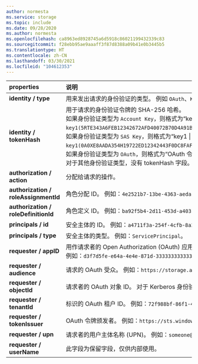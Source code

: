 ```yaml
---
author: normesta
ms.service: storage
ms.topic: include
ms.date: 09/28/2020
ms.author: normesta
ms.openlocfilehash: ca8963ed8928745a6d5918c86021199432339c83
ms.sourcegitcommit: f28ebb95ae9aaaff3f87d8388a09b41e0b3445b5
ms.translationtype: HT
ms.contentlocale: zh-CN
ms.lasthandoff: 03/30/2021
ms.locfileid: "104612353"
---
```

| properties | 说明 |
|:--- |:---|
|**identity / type** | 用来发出请求的身份验证的类型。 例如 `OAuth`、`Kerberos`、`SAS Key`、`Account Key` 或 `Anonymous` |
|**identity / tokenHash**|用于请求的身份验证令牌的 SHA-256 哈希。 <br>如果身份验证类型为 `Account Key`，则格式为“key1 \| key2 (密钥的 SHA256 哈希)”。 例如：`key1(5RTE343A6FEB12342672AFD40072B70D4A91BGH5CDF797EC56BF82B2C3635CE)`。 <br>如果身份验证类型为 `SAS Key`，则格式为“key1 \| key2 (密钥的 SHA 256 哈希),SasSignature(SAS 令牌的 SHA 256 哈希)”。 例如：`key1(0A0XE8AADA354H19722ED12342443F0DC8FAF3E6GF8C8AD805DE6D563E0E5F8A),SasSignature(04D64C2B3A704145C9F1664F201123467A74D72DA72751A9137DDAA732FA03CF)`。 如果身份验证类型为 `OAuth`，则格式为“OAuth 令牌的 SHA 256 哈希”。 例如：`B3CC9D5C64B3351573D806751312317FE4E910877E7CBAFA9D95E0BE923DW25C`<br> 对于其他身份验证类型，没有 tokenHash 字段。 |
|**authorization / action** | 分配给请求的操作。 |
|**authorization / roleAssignmentId** | 角色分配 ID。 例如：`4e2521b7-13be-4363-aeda-111111111111`。|
|**authorization / roleDefinitionId** | 角色定义 ID。 例如：`ba92f5b4-2d11-453d-a403-111111111111"`。|
|**principals / id** | 安全主体的 ID。 例如：`a4711f3a-254f-4cfb-8a2d-111111111111`。|
|**principals / type** | 安全主体的类型。 例如：`ServicePrincipal`。 |
|**requester / appID** | 用作请求者的 Open Authorization (OAuth) 应用程序 ID。 <br> 例如：`d3f7d5fe-e64a-4e4e-871d-333333333333`。|
|**requester / audience** | 请求的 OAuth 受众。 例如：`https://storage.azure.com`。 |
|**requester / objectId** | 请求者的 OAuth 对象 ID。 对于 Kerberos 身份验证，此项表示已经过 Kerberos 身份验证的用户的对象标识符。 例如：`0e0bf547-55e5-465c-91b7-2873712b249c`。 |
|**requester / tenantId** | 标识的 OAuth 租户 ID。 例如：`72f988bf-86f1-41af-91ab-222222222222`。|
|**requester / tokenIssuer** | OAuth 令牌颁发者。 例如：`https://sts.windows.net/72f988bf-86f1-41af-91ab-222222222222/`。|
|**requester / upn** | 请求者的用户主体名称 (UPN)。 例如：`someone@contoso.com`。 |
|**requester / userName** | 此字段为保留字段，仅供内部使用。|
